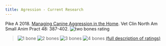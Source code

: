```yaml
---
title: Agression - Current Research
---
```

Pike A 2018.  [Managing Canine Aggression in the Home](https://www.ncbi.nlm.nih.gov/pubmed/29429601).  Vet Clin North Am Small Anim Pract 48: 387-402.   ![two bones
rating](/img/2-bones.gif)

>
>
> ![1 bone](/img/1-bone.gif)
> ![2 bones](/img/2-bones.gif)
> ![3 bones](/img/3-bones.gif)
> ![4 bones](/img/4-bones.gif)
> [(full description of ratings)](/diseases/ratings-what-do-they-mean)
